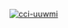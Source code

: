 [![cci-uuwmi](https://circleci.com/gh/cci-uuwmi/JetNewsApp1.svg?style=svg)](https://circleci.com/gh/cci-uuwmi/JetNewsApp1)
